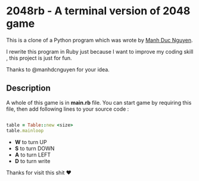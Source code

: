# 2048rb - A terminal version of 2048 game

This is a clone of a Python program which was wrote by [Manh Duc Nguyen](https://github.com/manhdcnguyen).

I rewrite this program in Ruby just because I want to improve my coding skill , this project is just for fun.

Thanks to @manhdcnguyen for your idea.

## Description

A whole of this game is in **main.rb** file. You can start game by requiring this file, then add following lines to your source code 
:
```ruby

table = Table::new <size>
table.mainloop

```

* **W** to turn UP
* **S** to turn DOWN
* **A** to turn LEFT
* **D** to turn write


Thanks for visit this shit :heart:

